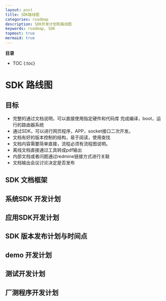 ```yaml
---
layout: post
title: SDK路线图
categories: roadmap
description: SDK开发计划和路线图
keywords: roadmap, SDK
topmost: true
mermaid: true
---
```

**目录**

* TOC
{:toc}


# SDK 路线图

## 目标
- 完整的通过文档说明，可以直接使用指定硬件和代码库 完成编译，boot，运行的路由器系统
- 通过SDK，可以进行网页程序，APP，socket接口二次开发。
- 文档有好的版本控制的结构，易于阅读，使用查找
- 文档内容需要简单直接，流程必须有流程图说明。
- 离线文档直接通过工具转成pdf输出
- 内部文档或者问题通过redmine链接方式进行关联
- 文档输出会议讨论决定是否发布





## SDK 文档框架


## 系统SDK 开发计划

## 应用SDK开发计划

## SDK 版本发布计划与时间点

## demo 开发计划

## 测试开发计划

## 厂测程序开发计划

